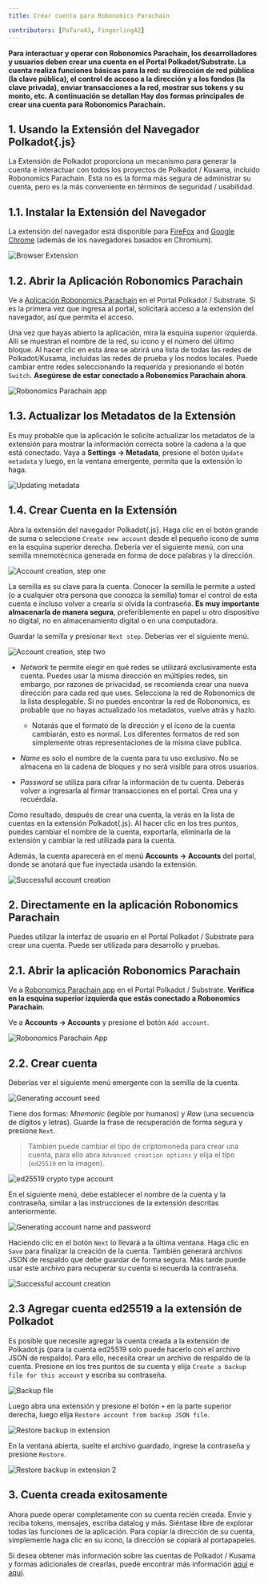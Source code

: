 ```yaml
---
title: Crear cuenta para Robonomics Parachain

contributors: [PaTara43, Fingerling42]
---
```


**Para interactuar y operar con Robonomics Parachain, los desarrolladores y usuarios deben crear una cuenta en el Portal Polkadot/Substrate. La cuenta realiza funciones básicas para la red: su dirección de red pública (la clave pública), el control de acceso a la dirección y a los fondos (la clave privada), enviar transacciones a la red, mostrar sus tokens y su monto, etc. A continuación se detallan Hay dos formas principales de crear una cuenta para Robonomics Parachain.**

## 1. Usando la Extensión del Navegador Polkadot{.js}

La Extensión de Polkadot proporciona un mecanismo para generar la cuenta e interactuar con todos los proyectos de Polkadot / Kusama, incluido Robonomics Parachain. Esta no es la forma más segura de administrar su cuenta, pero es la más conveniente en términos de seguridad / usabilidad.

## 1.1. Instalar la Extensión del Navegador

La extensión del navegador está disponible para [FireFox](https://addons.mozilla.org/en-US/firefox/addon/polkadot-js-extension) and [Google Chrome](https://chrome.google.com/webstore/detail/polkadot%7Bjs%7D-extension/mopnmbcafieddcagagdcbnhejhlodfdd?hl=en) (además de los navegadores basados en Chromium).

![Browser Extension](../images/creating-an-account/1.1-polkadot-extension.png "Browser Extension")

## 1.2. Abrir la Aplicación Robonomics Parachain

Ve a [Aplicación Robonomics Parachain](https://polkadot.js.org/apps/?rpc=wss%3A%2F%2Fkusama.rpc.robonomics.network%2F#/) en el Portal Polkadot / Substrate. Si es la primera vez que ingresa al portal, solicitará acceso a la extensión del navegador, así que permita el acceso. 

Una vez que hayas abierto la aplicación, mira la esquina superior izquierda. Allí se muestran el nombre de la red, su icono y el número del último bloque. Al hacer clic en esta área se abrirá una lista de todas las redes de Polkadot/Kusama, incluidas las redes de prueba y los nodos locales. Puede cambiar entre redes seleccionando la requerida y presionando el botón `Switch`. **Asegúrese de estar conectado a Robonomics Parachain ahora**. 

![Robonomics Parachain app](../images/creating-an-account/1.2-robonomics-app.png "Robonomics Parachain app")

## 1.3. Actualizar los Metadatos de la Extensión

Es muy probable que la aplicación le solicite actualizar los metadatos de la extensión para mostrar la información correcta sobre la cadena a la que está conectado. Vaya a **Settings -> Metadata**, presione el botón `Update metadata` y luego, en la ventana emergente, permita que la extensión lo haga. 

![Updating metadata](../images/creating-an-account/1.3-metadata-update.png "Updating metadata")

## 1.4. Crear Cuenta en la Extensión

Abra la extensión del navegador Polkadot{.js}. Haga clic en el botón grande de suma o seleccione `Create new account` desde el pequeño icono de suma en la esquina superior derecha. Debería ver el siguiente menú, con una semilla mnemotécnica generada en forma de doce palabras y la dirección. 

![Account creation, step one](../images/creating-an-account/1.4-create-account-step-1.png "Account creation, step one")

La semilla es su clave para la cuenta. Conocer la semilla le permite a usted (o a cualquier otra persona que conozca la semilla) tomar el control de esta cuenta e incluso volver a crearla si olvida la contraseña. **Es muy importante almacenarla de manera segura**, preferiblemente en papel u otro dispositivo no digital, no en almacenamiento digital o en una computadora. 

Guardar la semilla y presionar `Next step`. Deberías ver el siguiente menú.

![Account creation, step two](../images/creating-an-account/1.5-create-account-step-2.png "Account creation, step two")

- *Network* te permite elegir en qué redes se utilizará exclusivamente esta cuenta. Puedes usar la misma dirección en múltiples redes, sin embargo, por razones de privacidad, se recomienda crear una nueva dirección para cada red que uses. 
Selecciona la red de Robonomics de la lista desplegable. Si no puedes encontrar la red de Robonomics, es probable que no hayas actualizado los metadatos, vuelve atrás y hazlo.

    - Notarás que el formato de la dirección y el ícono de la cuenta cambiarán, esto es normal. Los diferentes formatos de red son simplemente otras representaciones de la misma clave pública. 

- *Name* es solo el nombre de la cuenta para tu uso exclusivo. No se almacena en la cadena de bloques y no será visible para otros usuarios. 

- *Password* se utiliza para cifrar la información de tu cuenta. Deberás volver a ingresarla al firmar transacciones en el portal. Crea una y recuérdala.

Como resultado, después de crear una cuenta, la verás en la lista de cuentas en la extensión Polkadot{.js}. Al hacer clic en los tres puntos, puedes cambiar el nombre de la cuenta, exportarla, eliminarla de la extensión y cambiar la red utilizada para la cuenta. 

Además, la cuenta aparecerá en el menú **Accounts -> Accounts** del portal, donde se anotará que fue inyectada usando la extensión.

![Successful account creation](../images/creating-an-account/1.6-account-injected.png "Successful account creation")


## 2. Directamente en la aplicación Robonomics Parachain

Puedes utilizar la interfaz de usuario en el Portal Polkadot / Substrate para crear una cuenta. Puede ser utilizada para desarrollo y pruebas. 

## 2.1. Abrir la aplicación Robonomics Parachain

Ve a [Robonomics Parachain app](https://polkadot.js.org/apps/?rpc=wss%3A%2F%2Fkusama.rpc.robonomics.network%2F#/) en el Portal Polkadot / Substrate. **Verifica en la esquina superior izquierda que estás conectado a Robonomics Parachain**.  

Ve a **Accounts -> Accounts** y presione el botón `Add account`.

![Robonomics Parachain App](../images/creating-an-account/2.1-robonomics-app-main-view.png "Robonomics Parachain App")

## 2.2. Crear cuenta

Deberías ver el siguiente menú emergente con la semilla de la cuenta. 

![Generating account seed](../images/creating-an-account/2.2-robonomics-app-seed.png "Generating account seed")

Tiene dos formas: *Mnemonic* (legible por humanos) y *Raw* (una secuencia de dígitos y letras). Guarde la frase de recuperación de forma segura y presione `Next`.

> También puede cambiar el tipo de criptomoneda para crear una cuenta, para ello abra `Advanced creation options` y elija el tipo (`ed25519` en la imagen).

![ed25519 crypto type account](../images/creating-an-account/ed-account.jpg)

En el siguiente menú, debe establecer el nombre de la cuenta y la contraseña, similar a las instrucciones de la extensión descritas anteriormente.

![Generating account name and password](../images/creating-an-account/2.3-robonomics-app-name-pass.png "Generating account name and password")

Haciendo clic en el botón `Next` lo llevará a la última ventana. Haga clic en `Save` para finalizar la creación de la cuenta. También generará archivos JSON de respaldo que debe guardar de forma segura. Más tarde puede usar este archivo para recuperar su cuenta si recuerda la contraseña.

![Successful account creation](../images/creating-an-account/2.4-robonomics-app-account-created.png "Successful account creation")

## 2.3 Agregar cuenta ed25519 a la extensión de Polkadot

Es posible que necesite agregar la cuenta creada a la extensión de Polkadot.js (para la cuenta ed25519 solo puede hacerlo con el archivo JSON de respaldo). Para ello, necesita crear un archivo de respaldo de la cuenta. Presione en los tres puntos de su cuenta y elija `Create a backup file for this account` y escriba su contraseña.

![Backup file](../images/creating-an-account/backup-file.jpg)

Luego abra una extensión y presione el botón `+` en la parte superior derecha, luego elija `Restore account from backup JSON file`.

![Restore backup in extension](../images/creating-an-account/extention-add-backup.jpg)

En la ventana abierta, suelte el archivo guardado, ingrese la contraseña y presione `Restore`.

![Restore backup in extension 2](../images/creating-an-account/file-backup.jpg)

## 3. Cuenta creada exitosamente 

Ahora puede operar completamente con su cuenta recién creada. Envíe y reciba tokens, mensajes, escriba datalog y más. Siéntase libre de explorar todas las funciones de la aplicación. Para copiar la dirección de su cuenta, simplemente haga clic en su icono, la dirección se copiará al portapapeles. 

Si desea obtener más información sobre las cuentas de Polkadot / Kusama y formas adicionales de crearlas, puede encontrar más información [aquí](https://wiki.polkadot.network/docs/learn-accounts) e [aquí](https://wiki.polkadot.network/docs/learn-account-generation).
